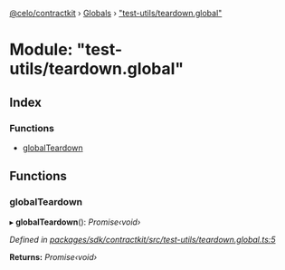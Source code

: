 [@celo/contractkit](../README.md) › [Globals](../globals.md) › ["test-utils/teardown.global"](_test_utils_teardown_global_.md)

# Module: "test-utils/teardown.global"

## Index

### Functions

* [globalTeardown](_test_utils_teardown_global_.md#globalteardown)

## Functions

###  globalTeardown

▸ **globalTeardown**(): *Promise‹void›*

*Defined in [packages/sdk/contractkit/src/test-utils/teardown.global.ts:5](https://github.com/celo-org/celo-monorepo/blob/master/packages/sdk/contractkit/src/test-utils/teardown.global.ts#L5)*

**Returns:** *Promise‹void›*
